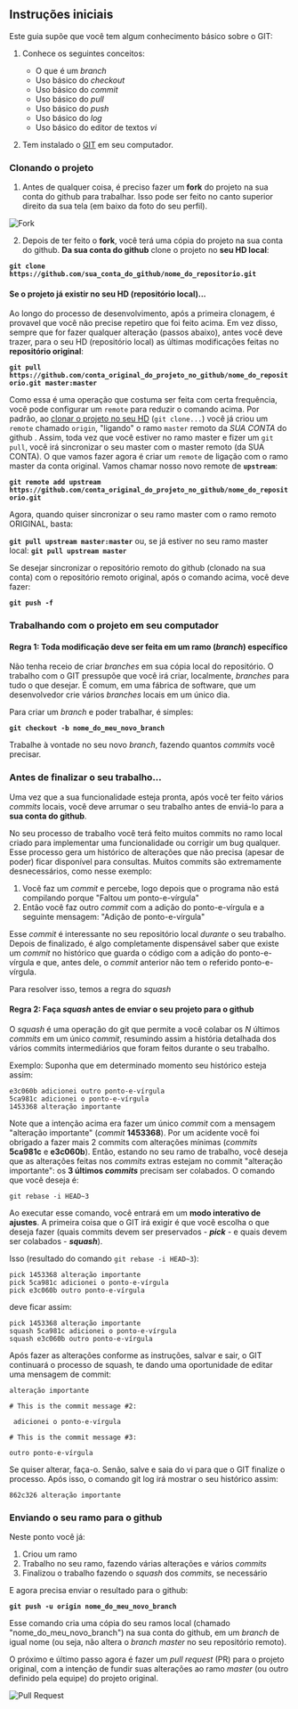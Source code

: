 ## Instruções iniciais

Este guia supõe que você tem algum conhecimento básico sobre o GIT:
1. Conhece os seguintes conceitos:
    - O que é um *_branch_*
    - Uso básico do *_checkout_*
    - Uso básico do *_commit_*
    - Uso básico do *_pull_*
    - Uso básico do *_push_*
    - Uso básico do *_log_*
    - Uso básico do editor de textos *_vi_*
    
2. Tem instalado o [GIT](https://git-scm.com/downloads) em seu computador.

### <span id="clonando_o_projeto">Clonando o projeto</span>

1. Antes de qualquer coisa, é preciso fazer um **fork** do projeto na sua conta do github para trabalhar. Isso pode ser feito no canto superior direito da sua tela (em baixo da foto do seu perfil).

![Fork](/assets/img/trabalhando_com_git/fork.png)

2. Depois de ter feito o **fork**, você terá uma cópia do projeto na sua conta do github. **Da sua conta do github** clone o projeto no **seu HD local**:

**`git clone https://github.com/sua_conta_do_github/nome_do_repositorio.git`**

#### Se o projeto já existir no seu HD (repositório local)...

Ao longo do processo de desenvolvimento, após a primeira clonagem, é provavel que você não precise repetiro que foi feito acima. Em vez disso, sempre que for fazer qualquer alteração (passos abaixo), antes você deve trazer, para o seu HD (repositório local) as últimas modificações feitas no **repositório original**:

**`git pull https://github.com/conta_original_do_projeto_no_github/nome_do_repositorio.git master:master`**

Como essa é uma operação que costuma ser feita com certa frequência, você pode configurar um `remote` para reduzir o comando acima. Por padrão, ao <a href="#clonando_o_projeto">clonar o projeto no seu HD</a> (`git clone...`) você já criou um `remote` chamado `origin`, "ligando" o ramo `master` remoto da *SUA CONTA* do github . Assim, toda vez que você estiver no ramo master e fizer um `git pull`, você irá sincronizar o seu master com o master remoto (da SUA CONTA). O que vamos fazer agora é criar um `remote` de ligação com o ramo master da conta original. Vamos chamar nosso novo remote de **`upstream`**: 

**`git remote add upstream https://github.com/conta_original_do_projeto_no_github/nome_do_repositorio.git`**

Agora, quando quiser sincronizar o seu ramo master com o ramo remoto ORIGINAL, basta:

**`git pull upstream master:master`** ou, se já estiver no seu ramo master local: **`git pull upstream master`**

Se desejar sincronizar o repositório remoto do github (clonado na sua conta) com o repositório remoto original, após o comando acima, você deve fazer:

**`git push -f`**

### Trabalhando com o projeto em seu computador

#### Regra 1: Toda modificação deve ser feita em um ramo (_branch_) específico

Não tenha receio de criar _branches_ em sua cópia local do repositório. O trabalho com o GIT pressupõe que você irá criar, localmente, _branches_ para tudo o que desejar. É comum, em uma fábrica de software, que um desenvolvedor crie vários _branches_ locais em um único dia.

Para criar um _branch_ e poder trabalhar, é simples:

**`git checkout -b nome_do_meu_novo_branch`**

Trabalhe à vontade no seu novo _branch_, fazendo quantos _commits_ você precisar.

### Antes de finalizar o seu trabalho...

Uma vez que a sua funcionalidade esteja pronta, após você ter feito vários _commits_ locais, você deve arrumar o seu trabalho antes de enviá-lo para a **sua conta do github**.

No seu processo de trabalho você terá feito muitos commits no ramo local criado para implementar uma funcionalidade ou corrigir um  bug qualquer. Esse processo gera um histórico de alterações que não precisa (apesar de poder) ficar disponível para consultas. Muitos commits são extremamente desnecessários, como nesse exemplo:
  1. Você faz um _commit_ e percebe, logo depois que o programa não está compilando porque "Faltou um ponto-e-vírgula"
  2. Então você faz outro _commit_ com a adição do ponto-e-vírgula e a seguinte mensagem: "Adição de ponto-e-vírgula"
  
Esse _commit_ é interessante no seu repositório local _durante_ o seu trabalho. Depois de finalizado, é algo completamente dispensável saber que existe um _commit_ no histórico que guarda o código com a adição do ponto-e-vírgula e que, antes dele, o _commit_ anterior não tem o referido ponto-e-vírgula.

Para resolver isso, temos a regra do _squash_

#### Regra 2: Faça _squash_ antes de enviar o seu projeto para o github

O _squash_ é uma operação do git que permite a você colabar os _N_ últimos _commits_ em um único _commit_, resumindo assim a história detalhada dos vários commits intermediários que foram feitos durante o seu trabalho.

Exemplo: Suponha que em determinado momento seu histórico esteja assim:

```
e3c060b adicionei outro ponto-e-vírgula
5ca981c adicionei o ponto-e-vírgula
1453368 alteração importante
```
Note que a intenção acima era fazer um único _commit_ com a mensagem "alteração importante" (_commit_ **1453368**). Por um acidente você foi obrigado a fazer mais 2 commits com alterações mínimas (_commits_ **5ca981c** e **e3c060b**). Então, estando no seu ramo de trabalho, você deseja que as alterações feitas nos _commits_ extras estejam no commit "alteração importante": os **3 últimos _commits_** precisam ser colabados. O comando que você deseja é:

`git rebase -i HEAD~3`

Ao executar esse comando, você entrará em um **modo interativo de ajustes**. A primeira coisa que o GIT irá exigir é que você escolha o que deseja fazer (quais commits devem ser preservados - **_pick_** - e quais devem ser colabados - **_squash_**).

Isso (resultado do comando `git rebase -i HEAD~3`):
```
pick 1453368 alteração importante
pick 5ca981c adicionei o ponto-e-vírgula
pick e3c060b outro ponto-e-vírgula
```

deve ficar assim:
```
pick 1453368 alteração importante
squash 5ca981c adicionei o ponto-e-vírgula
squash e3c060b outro ponto-e-vírgula
```

Após fazer as alterações conforme as instruções, salvar e sair, o GIT continuará o processo de squash, te dando uma oportunidade de editar uma mensagem de commit:

```
alteração importante

# This is the commit message #2:

 adicionei o ponto-e-vírgula

# This is the commit message #3:

outro ponto-e-vírgula

```

Se quiser alterar, faça-o. Senão, salve e saia do vi para que o GIT finalize o processo. Após isso, o comando git log irá mostrar o seu histórico assim:

`862c326 alteração importante`

### Enviando o seu ramo para o github

Neste ponto você já:

1. Criou um ramo
2. Trabalho no seu ramo, fazendo várias alterações e vários _commits_
3. Finalizou o trabalho fazendo o _squash_ dos _commits_, se necessário

E agora precisa enviar o resultado para o github:

**`git push -u origin nome_do_meu_novo_branch`**

Esse comando cria uma cópia do seu ramos local (chamado "nome_do_meu_novo_branch") na sua conta do github, em um _branch_ de igual nome (ou seja, não altera o _branch master_ no seu repositório remoto).

O próximo e último passo agora é fazer um *_pull request_* (PR) para o projeto original, com a intenção de fundir suas alterações ao ramo _master_ (ou outro definido pela equipe) do projeto original.

![Pull Request](/assets/img/trabalhando_com_git/PullRequest.png)
